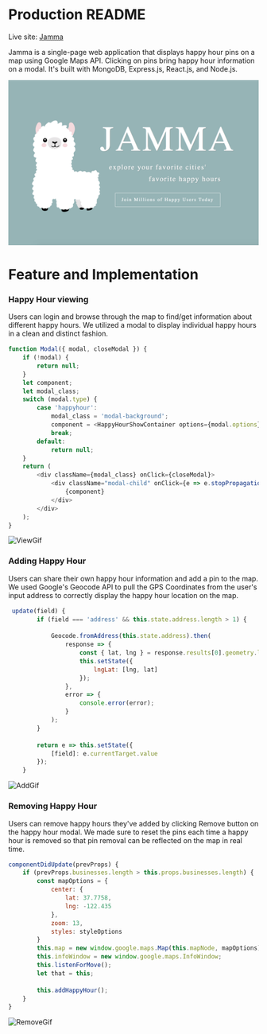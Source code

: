 # Production README

Live site: [Jamma](https://jamma-llama.herokuapp.com)

Jamma is a single-page web application that displays happy hour pins on a map using Google Maps API. Clicking on pins bring happy hour information on a modal. It's built with MongoDB, Express.js, React.js, and Node.js. 

![IntroPng](./app/assets/images/readme/jamma_homepage.png)

# Feature and Implementation
### Happy Hour viewing

Users can login and browse through the map to find/get information about different happy hours. We utilized a modal to display individual happy hours in a clean and distinct fashion. 
```javascript
function Modal({ modal, closeModal }) {
    if (!modal) {
        return null;
    }
    let component;
    let modal_class;
    switch (modal.type) {
        case 'happyhour':
            modal_class = 'modal-background';
            component = <HappyHourShowContainer options={modal.options}/>
            break;
        default:
            return null;
    }
    return (
        <div className={modal_class} onClick={closeModal}>
            <div className="modal-child" onClick={e => e.stopPropagation()}>
                {component}
            </div>
        </div>
    );
}
```
![ViewGif](./app/assets/images/readme/viewing_happyhour.gif)


### Adding Happy Hour

Users can share their own happy hour information and add a pin to the map. We used Google's Geocode API to pull the GPS Coordinates from the user's input address to correctly display the happy hour location on the map. 


```javascript
 update(field) {
        if (field === 'address' && this.state.address.length > 1) {
            
            Geocode.fromAddress(this.state.address).then(
                response => {
                    const { lat, lng } = response.results[0].geometry.location;
                    this.setState({
                        lngLat: [lng, lat]
                    });
                },
                error => {
                    console.error(error);
                }
            );
        }

        return e => this.setState({
            [field]: e.currentTarget.value
        });
    }
```
![AddGif](./app/assets/images/readme/adding_happyhour.gif)


### Removing Happy Hour

Users can remove happy hours they've added by clicking Remove button on the happy hour modal. We made sure to reset the pins each time a happy hour is removed so that pin removal can be reflected on the map in real time.

```javascript
componentDidUpdate(prevProps) {
    if (prevProps.businesses.length > this.props.businesses.length) {
        const mapOptions = {
            center: {
                lat: 37.7758,
                lng: -122.435
            },
            zoom: 13,
            styles: styleOptions
        }
        this.map = new window.google.maps.Map(this.mapNode, mapOptions);
        this.infoWindow = new window.google.maps.InfoWindow;
        this.listenForMove();
        let that = this;

        this.addHappyHour();
    }
}
```

![RemoveGif](./app/assets/images/readme/remove_happyhour.gif)
